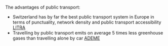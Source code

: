 The advantages of public transport:

- Switzerland has by far the best public transport system in Europe in terms of punctuality, network density and public transport accessibility [LITRA](https://litra.ch/media/article_images/2025/01/LITRA_Preisvergleichsstudie_CommuniqueDePresse.pdf)
- Travelling by public transport emits on average 5 times less greenhouse gases than travelling alone by car [ADEME](https://base-empreinte.ademe.fr)
